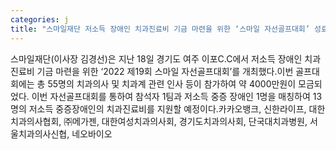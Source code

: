 ```yaml
---
categories: j
title: "스마일재단 저소득 장애인 치과진료비 기금 마련을 위한 ‘스마일 자선골프대회’ 성료"
---
```

스마일재단(이사장 김경선)은 지난 18일 경기도 여주 이포C.C에서 저소득 장애인 치과진료비 기금 마련을 위한 ‘2022 제19회 스마일 자선골프대회’를 개최했다.이번 골프대회에는 총 55명의 치과의사 및 치과계 관련 인사 등이 참가하여 약 4000만원이 모금되었다. 이번 자선골프대회를 통하여 참석자 1팀과 저소득 중증 장애인 1명을 매칭하여 13명의 저소득 중증장애인의 치과진료비를 지원할 예정이다.카카오뱅크, 신한라이프, 대한치과의사협회, ㈜메가젠, 대한여성치과의사회, 경기도치과의사회, 단국대치과병원, 서울치과의사신협, 네오바이오